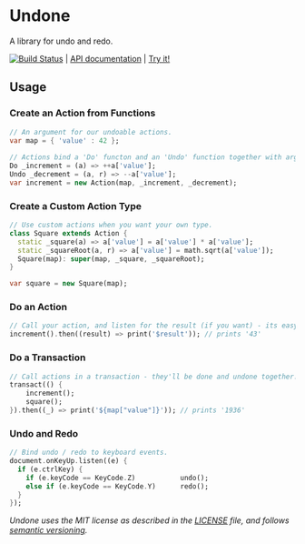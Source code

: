 # Undone

A library for undo and redo.

[![Build Status][status]][badge] | [API documentation][api] | [Try it!][nudge]

## Usage

### Create an Action from Functions

```dart
// An argument for our undoable actions.
var map = { 'value' : 42 };
  
// Actions bind a 'Do' functon and an 'Undo' function together with arguments.
Do _increment = (a) => ++a['value'];
Undo _decrement = (a, r) => --a['value'];     
var increment = new Action(map, _increment, _decrement);
```

### Create a Custom Action Type

```dart
// Use custom actions when you want your own type.
class Square extends Action {  
  static _square(a) => a['value'] = a['value'] * a['value'];  
  static _squareRoot(a, r) => a['value'] = math.sqrt(a['value']);  
  Square(map): super(map, _square, _squareRoot);  
}

var square = new Square(map);
```

### Do an Action

```dart
// Call your action, and listen for the result (if you want) - its easy!
increment().then((result) => print('$result')); // prints '43'
```

### Do a Transaction

```dart  
// Call actions in a transaction - they'll be done and undone together!
transact(() {
    increment();
    square();
}).then((_) => print('${map["value"]}')); // prints '1936'
```

### Undo and Redo

```dart
// Bind undo / redo to keyboard events.
document.onKeyUp.listen((e) {    
  if (e.ctrlKey) {
    if (e.keyCode == KeyCode.Z)           undo();
    else if (e.keyCode == KeyCode.Y)      redo();
  }
});
```

_Undone uses the MIT license as described in the [LICENSE][license] file, and 
follows [semantic versioning][]._

[api]: http://rmsmith.github.com/undone/index.html#undone
[badge]: https://drone.io/github.com/rmsmith/undone/latest
[license]: https://github.com/rmsmith/undone/blob/master/LICENSE
[nudge]: https://github.com/rmsmith/undone/nudge.html
[semantic versioning]: http://semver.org/
[status]: https://drone.io/github.com/rmsmith/undone/status.png
